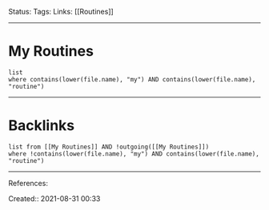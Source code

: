 Status:
Tags: 
Links: [[Routines]]
___
# My Routines
```dataview
list 
where contains(lower(file.name), "my") AND contains(lower(file.name), "routine")
```
___
# Backlinks
```dataview
list from [[My Routines]] AND !outgoing([[My Routines]])
where !contains(lower(file.name), "my") AND contains(lower(file.name), "routine")
```
___
References:

Created:: 2021-08-31 00:33
